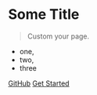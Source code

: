 # Some Title

> Custom your page.

- one,
- two,
- three

[GitHub](https://github.com/some-repo/)
[Get Started](#my-doc)
